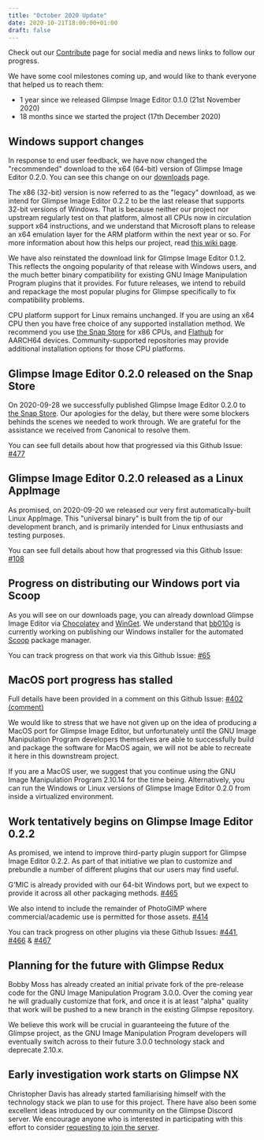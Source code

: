 ```yaml
---
title: "October 2020 Update"
date: 2020-10-21T18:00:00+01:00
draft: false
---
```

Check out our [Contribute](/contribute/) page for social media and news links to follow our progress.

We have some cool milestones coming up, and would like to thank everyone that helped us to reach them:
- 1 year since we released Glimpse Image Editor 0.1.0 (21st November 2020)
- 18 months since we started the project (17th December 2020)

## Windows support changes
In response to end user feedback, we have now changed the "recommended" download to the x64 (64-bit) version of Glimpse Image Editor 0.2.0. You can see this change on our [downloads](https://glimpse-editor.github.io/downloads/) page.

The x86 (32-bit) version is now referred to as the "legacy" download, as we intend for Glimpse Image Editor 0.2.2 to be the last release that supports 32-bit versions of Windows. That is because neither our project nor upstream regularly test on that platform, almost all CPUs now in circulation support x64 instructions, and we understand that Microsoft plans to release an x64 emulation layer for the ARM platform within the next year or so. For more information about how this helps our project, read [this wiki page](https://github.com/glimpse-editor/Glimpse/wiki/Supported-Platform-Versions-%28Windows%29).

We have also reinstated the download link for Glimpse Image Editor 0.1.2. This reflects the ongoing popularity of that release with Windows users, and the much better binary compatibility for existing GNU Image Manipulation Program plugins that it provides. For future releases, we intend to rebuild and repackage the most popular plugins for Glimpse specifically to fix compatibility problems.

CPU platform support for Linux remains unchanged. If you are using an x64 CPU then you have free choice of any supported installation method. We recommend you use [the Snap Store](https://snapcraft.io/glimpse-editor) for x86 CPUs, and [Flathub](https://flathub.org/apps/details/org.glimpse_editor.Glimpse) for AARCH64 devices. Community-supported repositories may provide additional installation options for those CPU platforms.

## Glimpse Image Editor 0.2.0 released on the Snap Store
On 2020-09-28 we successfully published Glimpse Image Editor 0.2.0 to [the Snap Store](https://snapcraft.io/glimpse-editor). Our apologies for the delay, but there were some blockers behinds the scenes we needed to work through. We are grateful for the assistance we received from Canonical to resolve them.

You can see full details about how that progressed via this Github Issue: [#477](https://github.com/glimpse-editor/Glimpse/issues/477)

## Glimpse Image Editor 0.2.0 released as a Linux AppImage
As promised, on 2020-09-20 we released our very first automatically-built Linux AppImage. This "universal binary" is built from the tip of our development branch, and is primarily intended for Linux enthusiasts and testing purposes.

You can see full details about how that progressed via this Github Issue: [#108](https://github.com/glimpse-editor/Glimpse/issues/108)

## Progress on distributing our Windows port via Scoop
As you will see on our downloads page, you can already download Glimpse Image Editor via [Chocolatey](https://chocolatey.org/packages/glimpse/) and [WinGet](https://winget.run/pkg/Glimpse/Glimpse). We understand that [bb010g](https://github.com/bb010g) is currently working on publishing our Windows installer for the automated [Scoop](https://scoop.sh/) package manager. 

You can track progress on that work via this Github Issue: [#65](https://github.com/glimpse-editor/Glimpse/issues/65)

## MacOS port progress has stalled
Full details have been provided in a comment on this Github Issue: [#402 (comment)](https://github.com/glimpse-editor/Glimpse/issues/402#issuecomment-706778462)

We would like to stress that we have not given up on the idea of producing a MacOS port for Glimpse Image Editor, but unfortunately until the GNU Image Manipulation Program developers themselves are able to successfully build and package the software for MacOS again, we will not be able to recreate it here in this downstream project.

If you are a MacOS user, we suggest that you continue using the GNU Image Manipulation Program 2.10.14 for the time being. Alternatively, you can run the Windows or Linux versions of Glimpse Image Editor 0.2.0 from inside a virtualized environment.

## Work tentatively begins on Glimpse Image Editor 0.2.2
As promised, we intend to improve third-party plugin support for Glimpse Image Editor 0.2.2. As part of that initiative we plan to customize and prebundle a number of different plugins that our users may find useful.

G'MIC is already provided with our 64-bit Windows port, but we expect to provide it across all other packaging methods. [#465](https://github.com/glimpse-editor/Glimpse/issues/465)

We also intend to include the remainder of PhotoGIMP where commercial/academic use is permitted for those assets. [#414](https://github.com/glimpse-editor/Glimpse/issues/414) 

You can track progress on other plugins via these Github Issues: [#441](https://github.com/glimpse-editor/Glimpse/issues/441), [#466](https://github.com/glimpse-editor/Glimpse/issues/466) & [#467](https://github.com/glimpse-editor/Glimpse/issues/467)

## Planning for the future with Glimpse Redux
Bobby Moss has already created an initial private fork of the pre-release code for the GNU Image Manipulation Program 3.0.0. Over the coming year he will gradually customize that fork, and once it is at least "alpha" quality that work will be pushed to a new branch in the existing Glimpse repository.

We believe this work will be crucial in guaranteeing the future of the Glimpse project, as the GNU Image Manipulation Program developers will eventually switch across to their future 3.0.0 technology stack and deprecate 2.10.x.

## Early investigation work starts on Glimpse NX
Christopher Davis has already started familiarising himself with the technology stack we plan to use for this project. There have also been some excellent ideas introduced by our community on the Glimpse Discord server. We encourage anyone who is interested in participating with this effort to consider [requesting to join the server](https://discord.gg/hZhRceq).
